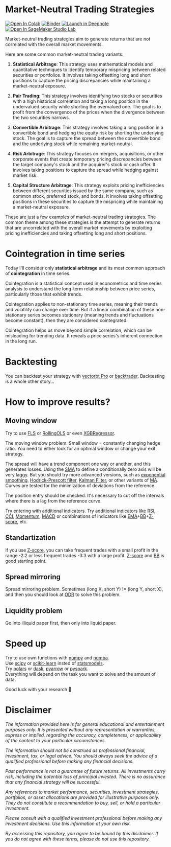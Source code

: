 # Market-Neutral Trading Strategies

[![Open In Colab](https://colab.research.google.com/assets/colab-badge.svg)](https://colab.research.google.com/github/vasiliadi/market-neutral-trading-basics/blob/main/Pair_Trading.ipynb)
[![Binder](https://mybinder.org/badge_logo.svg)](https://mybinder.org/v2/gh/vasiliadi/market-neutral-trading-basics/main?labpath=Pair_Trading.ipynb)
[![Launch in Deepnote](https://deepnote.com/buttons/launch-in-deepnote-white-small.svg)](https://deepnote.com/launch?url=https%3A%2F%2Fgithub.com%2Fvasiliadi%2Fmarket-neutral-trading-basics%2Fblob%2Fmain%2FPair_Trading.ipynb)
[![Open In SageMaker Studio Lab](https://studiolab.sagemaker.aws/studiolab.svg)](https://studiolab.sagemaker.aws/import/github/vasiliadi/market-neutral-trading-basics/blob/main/Pair_Trading.ipynb) 

Market-neutral trading strategies aim to generate returns that are not correlated with the overall market movements. 

Here are some common market-neutral trading variants:

1. **Statistical Arbitrage**: This strategy uses mathematical models and quantitative techniques to identify temporary mispricing between related securities or portfolios. It involves taking offsetting long and short positions to capture the pricing discrepancies while maintaining a market-neutral exposure.

2. **Pair Trading**: This strategy involves identifying two stocks or securities with a high historical correlation and taking a long position in the undervalued security while shorting the overvalued one. The goal is to profit from the convergence of the prices when the divergence between the two securities narrows.

3. **Convertible Arbitrage**: This strategy involves taking a long position in a convertible bond and hedging the equity risk by shorting the underlying stock. The goal is to capture the spread between the convertible bond and the underlying stock while remaining market-neutral.

4. **Risk Arbitrage**: This strategy focuses on mergers, acquisitions, or other corporate events that create temporary pricing discrepancies between the target company's stock and the acquirer's stock or cash offer. It involves taking positions to capture the spread while hedging against market risk.

5. **Capital Structure Arbitrage**: This strategy exploits pricing inefficiencies between different securities issued by the same company, such as common stock, preferred stock, and bonds. It involves taking offsetting positions in these securities to capture the mispricing while maintaining a market-neutral exposure.

These are just a few examples of market-neutral trading strategies. The common theme among these strategies is the attempt to generate returns that are uncorrelated with the overall market movements by exploiting pricing inefficiencies and taking offsetting long and short positions.

# Cointegration in time series

Today I'll consider only **statistical arbitrage** and its most common approach of **cointegration** in time series.

Cointegration is a statistical concept used in econometrics and time series analysis to understand the long-term relationship between price series, particularly those that exhibit trends.

Cointegration applies to non-stationary time series, meaning their trends and volatility can change over time. But if a linear combination of these non-stationary series becomes stationary (meaning trends and fluctuations become constant), then they are considered cointegrated.

Cointegration helps us move beyond simple correlation, which can be misleading for trending data. It reveals a price series's inherent connection in the long run.

# Backtesting

You can backtest your strategy with [vectorbt Pro](https://vectorbt.dev/) or [backtrader](https://www.backtrader.com/). Backtesting is a whole other story...

# How to improve results?

## Moving window

Try to use [FLS](https://www2.econ.iastate.edu/tesfatsi/flshome.htm) or [RollingOLS](https://www.statsmodels.org/dev/generated/statsmodels.regression.rolling.RollingOLS.html#statsmodels.regression.rolling.RollingOLS) or even [XGBRegressor](https://xgboost.readthedocs.io/en/latest/python/python_api.html#xgboost).

The moving window problem. Small window = constantly changing hedge ratio. You need to either look for an optimal window or change your exit strategy.

The spread will have a trend component one way or another, and this generates losses. Using the [SMA](https://www.investopedia.com/terms/s/sma.asp) to define a conditionally zero axis will be very laggy. But you should try more advanced versions, such as [exponential smoothing](https://www.statsmodels.org/dev/examples/notebooks/generated/exponential_smoothing.html), [Hodrick-Prescott filter](https://www.statsmodels.org/stable/generated/statsmodels.tsa.filters.hp_filter.hpfilter.html), [Kalman Filter](https://pykalman.github.io/), or other variants of [MA](https://github.com/twopirllc/pandas-ta?tab=readme-ov-file#overlap-33). Curves are tested for the minimization of deviations from the reference.

The position entry should be checked. It's necessary to cut off the intervals where there is a lag from the reference curve.

Try entering with additional indicators.
Try additional indicators like [RSI](https://www.investopedia.com/terms/r/rsi.asp), [CCI](https://www.investopedia.com/terms/c/commoditychannelindex.asp), [Momentum](https://www.investopedia.com/terms/m/momentum.asp), [MACD](https://www.investopedia.com/terms/m/macd.asp) or combinations of indicators like [EMA](https://www.investopedia.com/terms/e/ema.asp)+[BB](https://www.investopedia.com/terms/b/bollingerbands.asp)+[Z-score](https://www.investopedia.com/terms/z/zscore.asp), etc.

## Standartization

If you use [Z-score](https://www.investopedia.com/terms/z/zscore.asp), you can take frequent trades with a small profit in the range -2:2 or less frequent trades -3:3 with a large profit. [Z-score](https://www.investopedia.com/terms/z/zscore.asp) and [BB](https://www.investopedia.com/terms/b/bollingerbands.asp) is good starting point.

## Spread mirroring

Spread mirroring problem. Sometimes (long X, short Y) != (long Y, short X), and then you should look at [ODR](https://docs.scipy.org/doc/scipy/reference/odr.html) to solve this problem.

## Liquidity problem

Go into illiquid paper first, then only into liquid paper.

# Speed up

Try to use own functions with [numpy](https://numpy.org/) and [numba](https://numba.pydata.org/). \
Use [scipy](https://docs.scipy.org/doc/scipy/reference/generated/scipy.stats.linregress.html#scipy.stats.linregress) or [scikit-learn](https://scikit-learn.org/stable/modules/linear_model.html) insted of [statsmodels](https://www.statsmodels.org/stable/index.html). \
Try [polars](https://pola.rs/) or [dask](https://www.dask.org/), [pyarrow](https://arrow.apache.org/docs/python/index.html) or [pyspark](https://spark.apache.org/). \
Everything will depend on the task you want to solve and the amount of data.

Good luck with your research 🤞

# Disclaimer

<i>The information provided here is for general educational and entertainment purposes only. It is presented without any representation or warranties, express or implied, regarding the accuracy, completeness, or applicability of the content to your particular circumstances.

The information should not be construed as professional financial, investment, tax, or legal advice. You should always seek the advice of a qualified professional before making any financial decisions.

Past performance is not a guarantee of future returns. All investments carry risk, including the potential loss of principal invested. There is no assurance that any financial strategy will be successful.

Any references to market performance, securities, investment strategies, portfolios, or asset allocations are provided for illustrative purposes only. They do not constitute a recommendation to buy, sell, or hold a particular investment.

Please consult with a qualified investment professional before making any investment decisions. Use this information at your own risk.

By accessing this repository, you agree to be bound by this disclaimer. If you do not agree with these terms, please do not use this repository.</i>